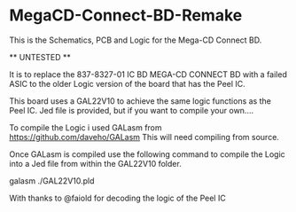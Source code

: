 # MegaCD-Connect-BD-Remake
 This is the Schematics, PCB and Logic for the Mega-CD Connect BD.

** UNTESTED **

It is to replace the 837-8327-01 IC BD MEGA-CD CONNECT BD with a failed ASIC to the older Logic version of the board that has the Peel IC.

This board uses a GAL22V10 to achieve the same logic functions as the Peel IC. Jed file is provided, but if you want to compile your own....

To compile the Logic i used GALasm from https://github.com/daveho/GALasm This will need compiling from source.

Once GALasm is compiled use the following command to compile the Logic into a Jed file from within the GAL22V10 folder.

galasm ./GAL22V10.pld


With thanks to @faiold for decoding the logic of the Peel IC

